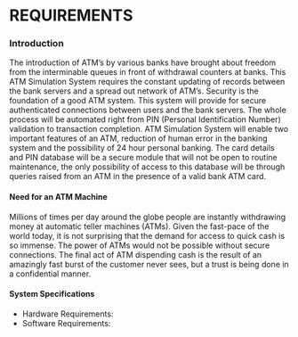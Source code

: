 # **REQUIREMENTS**

### **Introduction**


The introduction of ATM’s by various banks have brought about freedom from the interminable queues in front of withdrawal counters at banks. This ATM Simulation System requires the constant updating of records between the bank servers and a spread out network of ATM’s. Security is the foundation of a good ATM system. This system will provide for secure authenticated connections between users and the bank servers. The whole process will be automated right from PIN (Personal Identification Number) validation to transaction completion. ATM Simulation System will enable two important features of an ATM, reduction of human error in the banking system and the possibility of 24 hour personal banking. The card details and PIN database will be a secure module that will not be open to routine maintenance, the only possibility of access to this database will be through queries raised from an ATM in the presence of a valid bank ATM card.


#### **Need for an ATM Machine**

Millions of times per day around the globe people are instantly withdrawing money at automatic teller machines (ATMs).  Given the fast-pace of the world today, it is not surprising that the demand for access to quick cash is so immense.  The power of ATMs would not be possible without secure connections. The final act of ATM dispending cash is the result of an amazingly fast burst of the customer never sees, but a trust is being done in a confidential manner.


#### **System Specifications**

  - Hardware Requirements:
  - Software Requirements:
  
